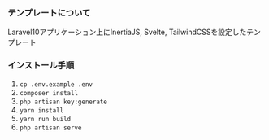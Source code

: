 ### テンプレートについて
Laravel10アプリケーション上にInertiaJS, Svelte, TailwindCSSを設定したテンプレート

### インストール手順

1. `cp .env.example .env`
2. `composer install`
3. `php artisan key:generate`
4. `yarn install`
5. `yarn run build`
6. `php artisan serve`
